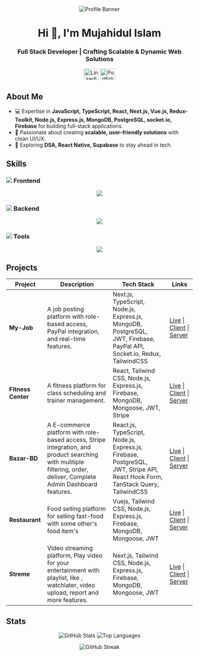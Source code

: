 <p align="center">
  <img src="https://res.cloudinary.com/diez3alve/image/upload/v1736714086/Black-and-White-Gradient-Personal-Linked-In-Banner_huoewl.png" alt="Profile Banner" />
</p>

<h1 align="center">Hi 👋, I'm Mujahidul Islam</h1>
<h3 align="center">Full Stack Developer | Crafting Scalable & Dynamic Web Solutions</h3>

<p align="center">
  <a href="https://linkedin.com/in/mujahidul-islam-07b5a42a0"><img src="https://raw.githubusercontent.com/rahuldkjain/github-profile-readme-generator/master/src/images/icons/Social/linked-in-alt.svg" alt="LinkedIn" height="30" width="40" /></a>
  <a href="https://new-mujahid-portfolio.vercel.app/"><img src="https://i.ibb.co/fSV94Hs/m-logo.png" alt="Portfolio" height="30" width="40" /></a>
</p>

## About Me
- 💻 Expertise in **JavaScript, TypeScript, React, Next.js, Vue.js, Redux-Toolkit, Node.js, Express.js, MongoDB, PostgreSQL, socket.io, Firebase** for building full-stack applications.
- 🚀 Passionate about creating **scalable, user-friendly solutions** with clean UI/UX.
- 🌟 Exploring **DSA, React Native, Supabase** to stay ahead in tech.

## Skills
### <img src="https://img.shields.io/badge/Frontend-1f425f?style=flat-square" /> Frontend
<p align="center">
  <img src="https://skillicons.dev/icons?i=js,typescript,react,nextjs,redux,vuejs,html,css,tailwind" />
</p>

### <img src="https://img.shields.io/badge/Backend-1f425f?style=flat-square" /> Backend
<p align="center">
  <img src="https://skillicons.dev/icons?i=nodejs,express,mongodb,postgres,mysql,firebase,supabase" />
</p>

### <img src="https://img.shields.io/badge/Tools-1f425f?style=flat-square" /> Tools
<p align="center">
  <img src="https://skillicons.dev/icons?i=vscode,vercel,postman,npm" />
</p>

## Projects
| Project | Description | Tech Stack | Links |
|---------|-------------|------------|-------|
| **My-Job** | A job posting platform with role-based access, PayPal integration, and real-time features. | Next.js, TypeScript, Node.js, Express.js, MongoDB, PostgreSQL, JWT, Firebase, PayPal API, Socket.io, Redux, TailwindCSS | [Live](https://my-job-brown.vercel.app/) \| [Client](https://github.com/Mujahid2000/myJob) \| [Server](https://github.com/Mujahid2000/Job-server) |
| **Fitness Center** | A fitness platform for class scheduling and trainer management. | React, Tailwind CSS, Node.js, Express.js, Firebase, MongoDB, Mongoose, JWT, Stripe | [Live](https://gym-center-eta.vercel.app) \| [Client](https://github.com/Mujahid2000/gym-center) \| [Server](https://github.com/Mujahid2000/gym-server) |
| **Bazar-BD** | A E-commerce platform with role-based access, Stripe integration, and product searching with mulitiple filtering, order, deliver, Complete Admin Dashboard features. | React.js, TypeScript, Node.js, Express.js, Firebase, PostgreSQL, JWT, Stripe API, React Hook Form, TanStack Query, TailwindCSS | [Live](https://bazar-bd.vercel.app/) \| [Client](https://github.com/Mujahid2000/Bazar-BD) \| [Server](https://github.com/Mujahid2000/Postgre-Server) |
| **Restaurant** | Food selling platform for selling fast-food with some other's food item's |Vuejs, Tailwind CSS, Node.js, Express.js, Firebase, MongoDB, Mongoose, JWT | [Live](https://restaurant-beta-lemon.vercel.app/) \| [Client](https://github.com/Mujahid2000/Restaurant-) \| [Server](https://github.com/Mujahid2000/Restaurant-Server) |
| **Streme** | Video streaming platform, Play video for your entertainment with playlist, like , watchlater, video upload, report and more features. |Next.js, Tailwind CSS, Node.js, Express.js, Firebase, MongoDB, Mongoose, JWT | [Live](https://restaurant-beta-lemon.vercel.app/) \| [Client](https://github.com/Mujahid2000/Restaurant-) \| [Server](https://github.com/Mujahid2000/Restaurant-Server) |

## Stats
<p align="center">
  <img src="https://github-readme-stats.vercel.app/api?username=mujahid2000&show_icons=true&theme=tokyonight&hide_border=true" alt="GitHub Stats" />
  <img src="https://github-readme-stats.vercel.app/api/top-langs?username=mujahid2000&layout=compact&theme=tokyonight&hide_border=true" alt="Top Languages" />
</p>
<p align="center">
  <img src="https://github-readme-streak-stats.herokuapp.com?user=mujahid2000&theme=tokyonight&hide_border=true&card_width=500" alt="GitHub Streak" />
</p>

